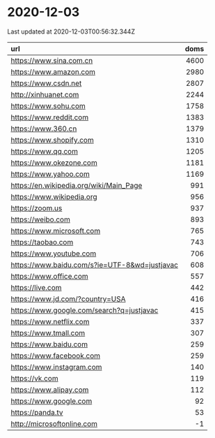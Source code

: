 # 2020-12-03

<!-- BEGIN -->
Last updated at 2020-12-03T00:56:32.344Z

url | doms
:- | -:
https://www.sina.com.cn | 4600
https://www.amazon.com | 2980
https://www.csdn.net | 2807
http://xinhuanet.com | 2244
https://www.sohu.com | 1758
https://www.reddit.com | 1383
https://www.360.cn | 1379
https://www.shopify.com | 1310
https://www.qq.com | 1205
https://www.okezone.com | 1181
https://www.yahoo.com | 1169
https://en.wikipedia.org/wiki/Main_Page | 991
https://www.wikipedia.org | 956
https://zoom.us | 937
https://weibo.com | 893
https://www.microsoft.com | 765
https://taobao.com | 743
https://www.youtube.com | 706
https://www.baidu.com/s?ie=UTF-8&wd=justjavac | 608
https://www.office.com | 557
https://live.com | 442
https://www.jd.com/?country=USA | 416
https://www.google.com/search?q=justjavac | 415
https://www.netflix.com | 337
https://www.tmall.com | 307
https://www.baidu.com | 259
https://www.facebook.com | 259
https://www.instagram.com | 140
https://vk.com | 119
https://www.alipay.com | 112
https://www.google.com | 92
https://panda.tv | 53
http://microsoftonline.com | -1
<!-- END -->
